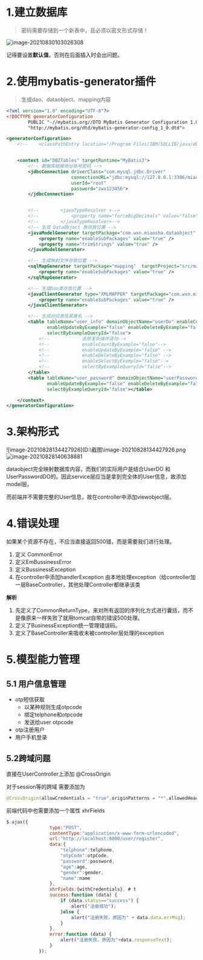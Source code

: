 # 1.建立数据库

> 密码需要存储到一个新表中，且必须以密文形式存储！

![image-20210830103026308](D:\截图\image-20210830103026308.png)

记得要设置**默认值**，否则在后面插入时会出问题。

# 2.使用mybatis-generator插件

> 生成dao、dataobject、mapping内容

~~~xml
<?xml version="1.0" encoding="UTF-8"?>
<!DOCTYPE generatorConfiguration
        PUBLIC "-//mybatis.org//DTD MyBatis Generator Configuration 1.0//EN"
        "http://mybatis.org/dtd/mybatis-generator-config_1_0.dtd">

<generatorConfiguration>
    <!--    <classPathEntry location="/Program Files/IBM/SQLLIB/java/db2java.zip" />-->


    <context id="DB2Tables" targetRuntime="MyBatis3">
        <!-- 数据库链接地址账号密码 -->
        <jdbcConnection driverClass="com.mysql.jdbc.Driver"
                        connectionURL="jdbc:mysql://127.0.0.1:3306/miaosha?serverTimezone=Asia/Shanghai"
                        userId="root"
                        password="zwx123456">
        </jdbcConnection>


        <!--        <javaTypeResolver >-->
        <!--            <property name="forceBigDecimals" value="false" />-->
        <!--        </javaTypeResolver>-->
        <!-- 生成 DataObject 类存放位置 -->
        <javaModelGenerator targetPackage="com.wxn.miaosha.dataobject" targetProject="src/main/java">
            <property name="enableSubPackages" value="true" />
            <property name="trimStrings" value="true" />
        </javaModelGenerator>

        <!-- 生成映射文件存放位置 -->
        <sqlMapGenerator targetPackage="mapping"  targetProject="src/main/resources">
            <property name="enableSubPackages" value="true" />
        </sqlMapGenerator>

        <!-- 生成Dao类存放位置 -->
        <javaClientGenerator type="XMLMAPPER" targetPackage="com.wxn.miaosha.dao"  targetProject="src/main/java">
            <property name="enableSubPackages" value="true" />
        </javaClientGenerator>

        <!-- 生成对应表及其类名 -->
        <table tableName="user_info" domainObjectName="userDo" enableCountByExample="false"
               enableUpdateByExample="false" enableDeleteByExample="false" enableSelectByExample="false"
               selectByExampleQueryId="false">
            <!--            去除复杂操作语句-->
            <!--            enableCountByExample="false"-->
            <!--            enableUpdateByExample="false" -->
            <!--            enableDeleteByExample="false" -->
            <!--            enableSelectByExample="false"-->
            <!--            selectByExampleQueryId="false"-->
        </table>
        <table tableName="user_password" domainObjectName="userPasswordDO" enableCountByExample="false"
               enableUpdateByExample="false" enableDeleteByExample="false" enableSelectByExample="false"
               selectByExampleQueryId="false"></table>

    </context>
</generatorConfiguration>

~~~



# 3.架构形式

![image-20210828134427926](D:\截图\image-20210828134427926.png![image-20210828140638881](D:\截图\image-20210828140638881.png)

dataobject完全映射数据库内容，而我们的实际用户是结合UserDO 和 UserPasswordDO的。因此service层应当是拿到完全体的User信息，故添加model层。

而前端并不需要完整的User信息，故在controller中添加viewobject层。





# 4.错误处理

如果某个资源不存在，不应当直接返回500错，而是需要我们进行处理。

1. 定义 CommonError
2. 定义EmBussinessError
3. 定义BussinessException
4. 在controller中添加handlerException 由本地处理exception（给controller加一层BaseController，其他处理Controller都继承该类

**解析**

1. 先定义了CommonReturnType，来对所有返回的序列化方式进行囊括，而不是像原来一样失败了就用tomcat自带的错误500处理。
2. 定义了BusinessException统一管理错误码。
3. 定义了BaseController来吸收未被controller层处理的exception



# 5.模型能力管理

## 5.1 用户信息管理

+ otp短信获取
  + 以某种规则生成otpcode
  + 绑定telphone和otpcode
  + 发送给user otpcode
+ otp注册用户
+ 用户手机登录



## 5.2跨域问题

直接在UserController上添加 @CrossOrigin

对于session等的跨域 需要添加为

~~~java
@CrossOrigin(allowCredentials = "true",originPatterns = "*",allowedHeaders = "*")
~~~

前端代码中也需要添加一个属性 xhrFields

~~~js
$.ajax({
                type:"POST",
                contentType:"application/x-www-form-urlencoded",
                url:"http://localhost:8080/user/register",
                data:{
                    "telphone":telphone,
                    "otpCode":otpCode,
                    "password":password,
                    "age":age,
                    "gender":gender,
                    "name":name
                },
                xhrFields:{withCredentials}, # t
                success:function (data) {
                    if (data.status=="success") {
                        alert("注册成功");
                    }else {
                        alert("注册失败，原因为" + data.data.errMsg);
                    }
                },
                error:function (data) {
                    alert("注册失败，原因为"+data.responseText);
                }
            });
~~~





